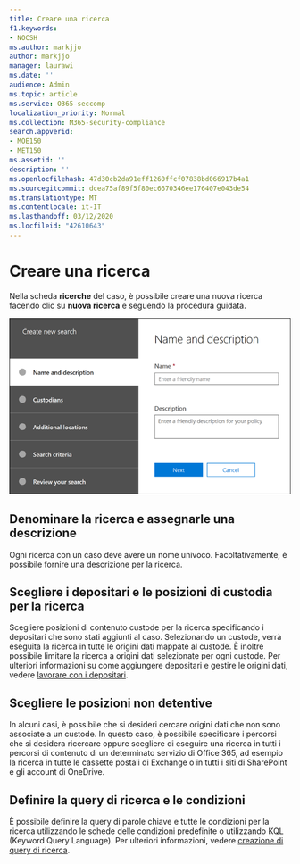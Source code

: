 ```yaml
---
title: Creare una ricerca
f1.keywords:
- NOCSH
ms.author: markjjo
author: markjjo
manager: laurawi
ms.date: ''
audience: Admin
ms.topic: article
ms.service: O365-seccomp
localization_priority: Normal
ms.collection: M365-security-compliance
search.appverid:
- MOE150
- MET150
ms.assetid: ''
description: ''
ms.openlocfilehash: 47d30cb2da91eff1260ffcf07838bd066917b4a1
ms.sourcegitcommit: dcea75af89f5f80ec6670346ee176407e043de54
ms.translationtype: MT
ms.contentlocale: it-IT
ms.lasthandoff: 03/12/2020
ms.locfileid: "42610643"
---
```

# <a name="create-a-search"></a>Creare una ricerca

Nella scheda **ricerche** del caso, è possibile creare una nuova ricerca facendo clic su **nuova ricerca** e seguendo la procedura guidata.

![La procedura guidata di ricerca in un caso avanzato di eDiscovery](../media/AeDSearch1.png)

## <a name="name-the-search-and-give-it-a-description"></a>Denominare la ricerca e assegnarle una descrizione

Ogni ricerca con un caso deve avere un nome univoco. Facoltativamente, è possibile fornire una descrizione per la ricerca. 

## <a name="choose-the-custodians-and-custodial-locations-to-search"></a>Scegliere i depositari e le posizioni di custodia per la ricerca

Scegliere posizioni di contenuto custode per la ricerca specificando i depositari che sono stati aggiunti al caso. Selezionando un custode, verrà eseguita la ricerca in tutte le origini dati mappate al custode. È inoltre possibile limitare la ricerca a origini dati selezionate per ogni custode. Per ulteriori informazioni su come aggiungere depositari e gestire le origini dati, vedere [lavorare con i depositari](managing-custodians.md).

## <a name="choose-non-custodial-locations"></a>Scegliere le posizioni non detentive

In alcuni casi, è possibile che si desideri cercare origini dati che non sono associate a un custode. In questo caso, è possibile specificare i percorsi che si desidera ricercare oppure scegliere di eseguire una ricerca in tutti i percorsi di contenuto di un determinato servizio di Office 365, ad esempio la ricerca in tutte le cassette postali di Exchange o in tutti i siti di SharePoint e gli account di OneDrive.

## <a name="define-the-search-query-and-conditions"></a>Definire la query di ricerca e le condizioni

È possibile definire la query di parole chiave e tutte le condizioni per la ricerca utilizzando le schede delle condizioni predefinite o utilizzando KQL (Keyword Query Language). Per ulteriori informazioni, vedere [creazione di query di ricerca](building-search-queries.md).
